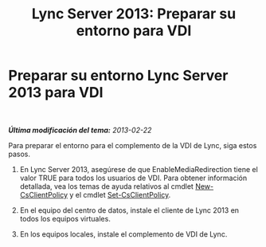 ﻿---
title: 'Lync Server 2013: Preparar su entorno para VDI'
TOCTitle: Preparar su entorno para VDI
ms:assetid: a3ec2e13-1a73-4b1c-a54a-8db7d4cd50f9
ms:mtpsurl: https://technet.microsoft.com/es-es/library/JJ205154(v=OCS.15)
ms:contentKeyID: 48276185
ms.date: 01/07/2017
mtps_version: v=OCS.15
ms.translationtype: HT
---

# Preparar su entorno Lync Server 2013 para VDI

 

_**Última modificación del tema:** 2013-02-22_

Para preparar el entorno para el complemento de la VDI de Lync, siga estos pasos.

1.  En Lync Server 2013, asegúrese de que EnableMediaRedirection tiene el valor TRUE para todos los usuarios de VDI. Para obtener información detallada, vea los temas de ayuda relativos al cmdlet [New-CsClientPolicy](https://docs.microsoft.com/en-us/powershell/module/skype/New-CsClientPolicy) y el cmdlet [Set-CsClientPolicy](https://docs.microsoft.com/en-us/powershell/module/skype/Set-CsClientPolicy).

2.  En el equipo del centro de datos, instale el cliente de Lync 2013 en todos los equipos virtuales.

3.  En los equipos locales, instale el complemento de VDI de Lync.

